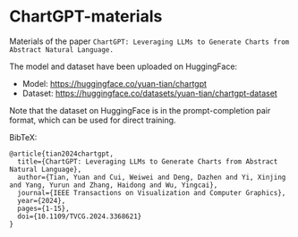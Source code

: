 # ChartGPT-materials

Materials of the paper `ChartGPT: Leveraging LLMs to Generate Charts from Abstract Natural Language.` 

The model and dataset have been uploaded on HuggingFace:

 * Model: https://huggingface.co/yuan-tian/chartgpt
 * Dataset: https://huggingface.co/datasets/yuan-tian/chartgpt-dataset

Note that the dataset on HuggingFace is in the prompt-completion pair format, which can be used for direct training.

BibTeX:

```
@article{tian2024chartgpt,
  title={ChartGPT: Leveraging LLMs to Generate Charts from Abstract Natural Language},
  author={Tian, Yuan and Cui, Weiwei and Deng, Dazhen and Yi, Xinjing and Yang, Yurun and Zhang, Haidong and Wu, Yingcai},
  journal={IEEE Transactions on Visualization and Computer Graphics},
  year={2024},
  pages={1-15},
  doi={10.1109/TVCG.2024.3368621}
}
```